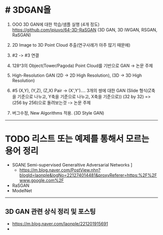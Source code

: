 # # 3DGAN을

1. OOO 3D GAN에 대한 학습/샘플 실행 (4개 정도)
   https://github.com/jpjuvo/64-3D-RaSGAN (3D GAN, 3D IWGAN, RSGAN, RaSGAN)

2. 2D Image to 3D Point Cloud 추출(연구사례가 아주 많기 때문에)

3. #2 -> #3 연결

4. 128^3의 Object(Tower/Pagoda) Point Cloud를 기반으로 GAN -> 논문 주제

5. High-Resolution GAN (2D -> 2D High Resolution), (3D -> 3D High Resolution)

6. #5 (X,Y), (Y,Z), (Z,X) Pair -> (X',Y').... 3개의 쌍에 대한 GAN (Slide 형식(Z축을 기준으로 나누고, Y축을 기준으로 나누고, X축을 기준으로))
   (32 by 32) => (256 by 256)으로 돌려보는것 -> 논문 주제

7. 버그수정, New Algorithms 적용. (3D Style GAN)

---

# TODO 리스트 또는 예제를 통해서 모르는 용어 정리

- SGAN[ Semi-supervised Generaltive Adversarial Networks ]
  - https://m.blog.naver.com/PostView.nhn?blogId=laonple&logNo=221274014481&proxyReferer=https:%2F%2Fwww.google.com%2F
- RaSGAN
- ModelNet

---

## 3D GAN 관련 상식 정리 및 포스팅

- https://m.blog.naver.com/laonple/221201915691
-
